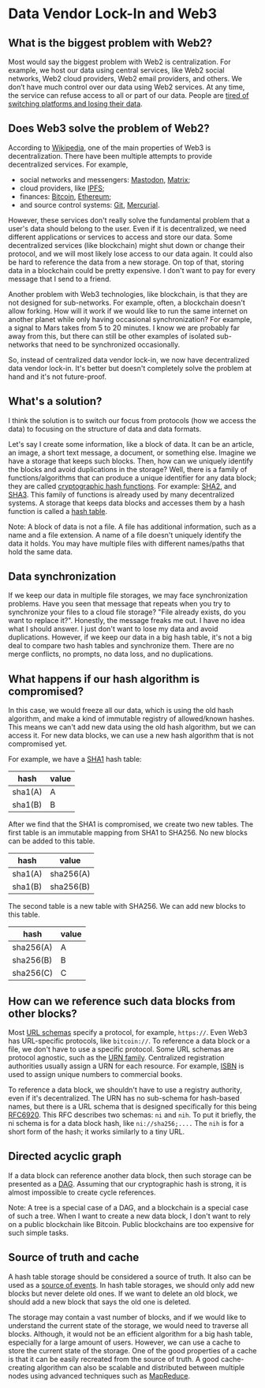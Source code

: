 # Data Vendor Lock-In and Web3

## What is the biggest problem with Web2?

Most would say the biggest problem with Web2 is centralization. For example, we host our data using central services, like Web2 social networks, 
Web2 cloud providers, Web2 email providers, and others. We don’t have much control over our data using Web2 services. At any time, the service 
can refuse access to all or part of our data. People are 
[tired of switching platforms and losing their data](https://zulie.medium.com/what-youre-feeling-is-platform-fatigue-or-why-i-m-not-joining-threads-1e188369d25d).

## Does Web3 solve the problem of Web2?

According to [Wikipedia](https://en.wikipedia.org/wiki/Web3), one of the main properties of Web3 is decentralization. 
There have been multiple attempts to provide decentralized services. For example,

- social networks and messengers: [Mastodon](https://en.wikipedia.org/wiki/Mastodon_(social_network)), [Matrix](https://en.wikipedia.org/wiki/Matrix_(protocol));
- cloud providers, like [IPFS](https://en.wikipedia.org/wiki/InterPlanetary_File_System);
- finances: [Bitcoin](https://en.wikipedia.org/wiki/Bitcoin), [Ethereum](https://en.wikipedia.org/wiki/Ethereum);
- and source control systems: [Git](https://en.wikipedia.org/wiki/Git), [Mercurial](https://en.wikipedia.org/wiki/Mercurial).

However, these services don't really solve the fundamental problem that a user's data should belong to the user. Even if it is decentralized, we need 
different applications or services to access and store our data. Some decentralized services (like blockchain) might shut down or change their protocol, 
and we will most likely lose access to our data again. It could also be hard to reference the data from a new storage. On top of that, storing data in 
a blockchain could be pretty expensive. I don't want to pay for every message that I send to a friend.

Another problem with Web3 technologies, like blockchain, is that they are not designed for sub-networks. For example, often, a blockchain doesn't allow forking. 
How will it work if we would like to run the same internet on another planet while only having occasional synchronization? For example, a signal to Mars takes 
from 5 to 20 minutes. I know we are probably far away from this, but there can still be other examples of isolated sub-networks that need to be synchronized 
occasionally.

So, instead of centralized data vendor lock-in, we now have decentralized data vendor lock-in. It's better but doesn't completely solve the problem at hand 
and it's not future-proof.

## What's a solution?

I think the solution is to switch our focus from protocols (how we access the data) to focusing on the structure of data and data formats.

Let's say I create some information, like a block of data. It can be an article, an image, a short text message, a document, or something else. 
Imagine we have a storage that keeps such blocks. Then, how can we uniquely identify the blocks and avoid duplications in the storage? 
Well, there is a family of functions/algorithms that can produce a unique identifier for any data block; they are called 
[cryptographic hash functions](https://en.wikipedia.org/wiki/Cryptographic_hash_function). 
For example: [SHA2](https://en.wikipedia.org/wiki/SHA-2), and [SHA3](https://en.wikipedia.org/wiki/SHA-3). 
This family of functions is already used by many decentralized systems. A storage that keeps data blocks and accesses 
them by a hash function is called a [hash table](https://en.wikipedia.org/wiki/Hash_table).

Note: A block of data is not a file. A file has additional information, such as a name and a file extension. A name of a file doesn't uniquely 
identify the data it holds. You may have multiple files with different names/paths that hold the same data.

## Data synchronization

If we keep our data in multiple file storages, we may face synchronization problems. Have you seen that message that repeats when you 
try to synchronize your files to a cloud file storage? "File already exists, do you want to replace it?". 
Honestly, the message freaks me out. I have no idea what I should answer. I just don't want to lose my data and avoid duplications.
However, if we keep our data in a big hash table, it's not a big deal to compare two hash tables and synchronize them. 
There are no merge conflicts, no prompts, no data loss, and no duplications.

## What happens if our hash algorithm is compromised?

In this case, we would freeze all our data, which is using the old hash algorithm, and make a kind of immutable registry of allowed/known hashes. 
This means we can't add new data using the old hash algorithm, but we can access it. For new data blocks, we can use a new hash algorithm that is not 
compromised yet.

For example, we have a [SHA1](https://en.wikipedia.org/wiki/SHA-1#SHAttered_%E2%80%93_first_public_collision) hash table:

| hash    | value |
|---------|-------|
| sha1(A) | A     |
| sha1(B) | B     |

After we find that the SHA1 is compromised, we create two new tables.
The first table is an immutable mapping from SHA1 to SHA256. No new blocks can be added to this table.

| hash    | value     |
|---------|-----------|
| sha1(A) | sha256(A) |
| sha1(B) | sha256(B) |

The second table is a new table with SHA256. We can add new blocks to this table.

| hash      | value |
|-----------|-------|
| sha256(A) | A     |
| sha256(B) | B     |
| sha256(C) | C     |

## How can we reference such data blocks from other blocks?

Most [URL schemas](https://en.wikipedia.org/wiki/Uniform_Resource_Identifier) specify a protocol, for example, `https://`. Even Web3 has URL-specific protocols, like `bitcoin://`. To reference a data block or a file, we don't have to use a specific protocol. Some URL schemas are protocol agnostic, such as the [URN family](https://en.wikipedia.org/wiki/Uniform_Resource_Name). Centralized registration authorities usually assign a URN for each resource. For example, [ISBN](https://en.wikipedia.org/wiki/ISBN) is used to assign unique numbers to commercial books.

To reference a data block, we shouldn't have to use a registry authority, even if it's decentralized. The URN has no sub-schema for hash-based names, but there is a URL schema that is designed specifically for this being [RFC6920](https://www.rfc-editor.org/rfc/rfc6920.html). This RFC describes two schemas: `ni` and `nih`. To put it briefly, the ni schema is for a data block hash, like `ni://sha256;....` The `nih` is for a short form of the hash; it works similarly to a tiny URL.

## Directed acyclic graph

If a data block can reference another data block, then such storage can be presented as a [DAG](https://en.wikipedia.org/wiki/Directed_acyclic_graph). Assuming that our cryptographic hash is strong, it is almost impossible to create cycle references.

Note: A tree is a special case of a DAG, and a blockchain is a special case of such a tree. When I want to create a new data block, I don't want to rely on a public blockchain like Bitcoin. Public blockchains are too expensive for such simple tasks.

## Source of truth and cache

A hash table storage should be considered a source of truth. It also can be used as a [source of events](https://martinfowler.com/eaaDev/EventSourcing.html). In hash table storages, we should only add new blocks but never delete old ones. If we want to delete an old block, we should add a new block that says the old one is deleted.

The storage may contain a vast number of blocks, and if we would like to understand the current state of the storage, we would need to traverse all blocks. Although, it would not be an efficient algorithm for a big hash table, especially for a large amount of users. However, we can use a cache to store the current state of the storage. One of the good properties of a cache is that it can be easily recreated from the source of truth. A good cache-creating algorithm can also be scalable and distributed between multiple nodes using advanced techniques such as [MapReduce](https://en.wikipedia.org/wiki/MapReduce).

